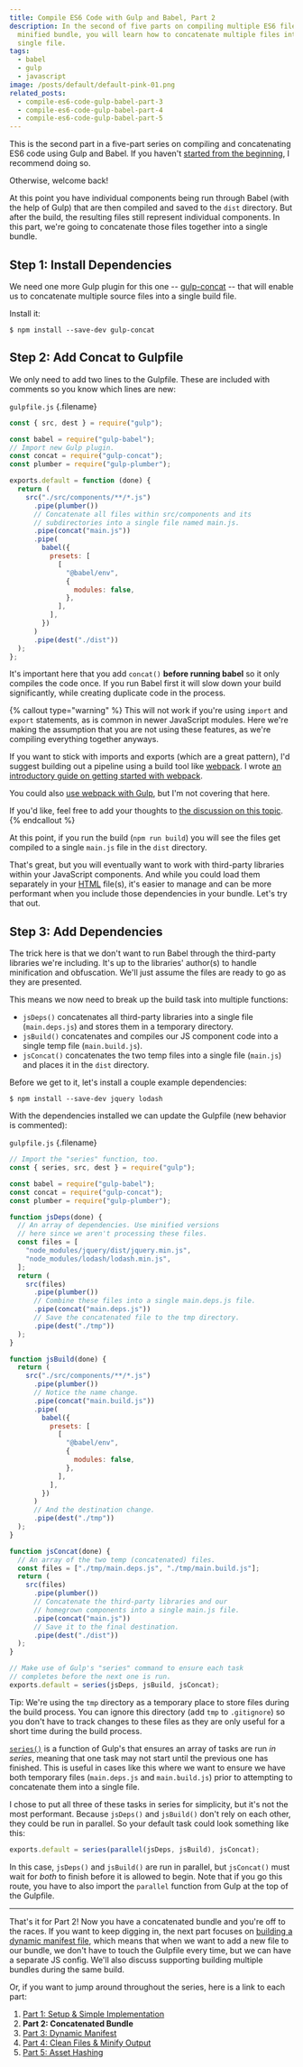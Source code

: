 ```yaml
---
title: Compile ES6 Code with Gulp and Babel, Part 2
description: In the second of five parts on compiling multiple ES6 files into a
  minified bundle, you will learn how to concatenate multiple files into a
  single file.
tags:
  - babel
  - gulp
  - javascript
image: /posts/default/default-pink-01.png
related_posts:
  - compile-es6-code-gulp-babel-part-3
  - compile-es6-code-gulp-babel-part-4
  - compile-es6-code-gulp-babel-part-5
---
```


This is the second part in a five-part series on compiling and concatenating ES6 code using Gulp and Babel. If you haven't [started from the beginning](/posts/compile-es6-code-gulp-babel-part-1/), I recommend doing so.

Otherwise, welcome back!

At this point you have individual components being run through Babel (with the help of Gulp) that are then compiled and saved to the `dist` directory. But after the build, the resulting files still represent individual components. In this part, we're going to concatenate those files together into a single bundle.

## Step 1: Install Dependencies

We need one more Gulp plugin for this one -- [gulp-concat](https://www.npmjs.com/package/gulp-concat) -- that will enable us to concatenate multiple source files into a single build file.

Install it:

```
$ npm install --save-dev gulp-concat
```

## Step 2: Add Concat to Gulpfile

We only need to add two lines to the Gulpfile. These are included with comments so you know which lines are new:

`gulpfile.js` {.filename}

```js
const { src, dest } = require("gulp");

const babel = require("gulp-babel");
// Import new Gulp plugin.
const concat = require("gulp-concat");
const plumber = require("gulp-plumber");

exports.default = function (done) {
  return (
    src("./src/components/**/*.js")
      .pipe(plumber())
      // Concatenate all files within src/components and its
      // subdirectories into a single file named main.js.
      .pipe(concat("main.js"))
      .pipe(
        babel({
          presets: [
            [
              "@babel/env",
              {
                modules: false,
              },
            ],
          ],
        })
      )
      .pipe(dest("./dist"))
  );
};
```

It's important here that you add `concat()` **before running babel** so it only compiles the code once. If you run Babel first it will slow down your build significantly, while creating duplicate code in the process.

{% callout type="warning" %}
This will not work if you're using `import` and `export` statements, as is common in newer JavaScript modules. Here we're making the assumption that you are not using these features, as we're compiling everything together anyways.

If you want to stick with imports and exports (which are a great pattern), I'd suggest building out a pipeline using a build tool like [webpack](/posts/wtf-is-webpack/). I wrote [an introductory guide on getting started with webpack](/posts/javascript-webpack-build-pipeline/).

You could also [use webpack with Gulp](https://www.npmjs.com/package/webpack-stream), but I'm not covering that here.

If you'd like, feel free to add your thoughts to [the discussion on this topic](https://github.com/seancdavis/seancdavis-com/issues/57).
{% endcallout %}

At this point, if you run the build (`npm run build`) you will see the files get compiled to a single `main.js` file in the `dist` directory.

That's great, but you will eventually want to work with third-party libraries within your JavaScript components. And while you could load them separately in your [HTML](/posts/wtf-is-html/) file(s), it's easier to manage and can be more performant when you include those dependencies in your bundle. Let's try that out.

## Step 3: Add Dependencies

The trick here is that we don't want to run Babel through the third-party libraries we're including. It's up to the libraries' author(s) to handle minification and obfuscation. We'll just assume the files are ready to go as they are presented.

This means we now need to break up the build task into multiple functions:

- `jsDeps()` concatenates all third-party libraries into a single file (`main.deps.js`) and stores them in a temporary directory.
- `jsBuild()` concatenates and compiles our JS component code into a single temp file (`main.build.js`).
- `jsConcat()` concatenates the two temp files into a single file (`main.js`) and places it in the `dist` directory.

Before we get to it, let's install a couple example dependencies:

```
$ npm install --save-dev jquery lodash
```

With the dependencies installed we can update the Gulpfile (new behavior is commented):

`gulpfile.js` {.filename}

```js
// Import the "series" function, too.
const { series, src, dest } = require("gulp");

const babel = require("gulp-babel");
const concat = require("gulp-concat");
const plumber = require("gulp-plumber");

function jsDeps(done) {
  // An array of dependencies. Use minified versions
  // here since we aren't processing these files.
  const files = [
    "node_modules/jquery/dist/jquery.min.js",
    "node_modules/lodash/lodash.min.js",
  ];
  return (
    src(files)
      .pipe(plumber())
      // Combine these files into a single main.deps.js file.
      .pipe(concat("main.deps.js"))
      // Save the concatenated file to the tmp directory.
      .pipe(dest("./tmp"))
  );
}

function jsBuild(done) {
  return (
    src("./src/components/**/*.js")
      .pipe(plumber())
      // Notice the name change.
      .pipe(concat("main.build.js"))
      .pipe(
        babel({
          presets: [
            [
              "@babel/env",
              {
                modules: false,
              },
            ],
          ],
        })
      )
      // And the destination change.
      .pipe(dest("./tmp"))
  );
}

function jsConcat(done) {
  // An array of the two temp (concatenated) files.
  const files = ["./tmp/main.deps.js", "./tmp/main.build.js"];
  return (
    src(files)
      .pipe(plumber())
      // Concatenate the third-party libraries and our
      // homegrown components into a single main.js file.
      .pipe(concat("main.js"))
      // Save it to the final destination.
      .pipe(dest("./dist"))
  );
}

// Make use of Gulp's "series" command to ensure each task
// completes before the next one is run.
exports.default = series(jsDeps, jsBuild, jsConcat);
```

Tip: We're using the `tmp` directory as a temporary place to store files during the build process. You can ignore this directory (add `tmp` to `.gitignore`) so you don't have to track changes to these files as they are only useful for a short time during the build process.

[`series()`](https://gulpjs.com/docs/en/api/series#series) is a function of Gulp's that ensures an array of tasks are run _in series_, meaning that one task may not start until the previous one has finished. This is useful in cases like this where we want to ensure we have both temporary files (`main.deps.js` and `main.build.js`) prior to attempting to concatenate them into a single file.

I chose to put all three of these tasks in series for simplicity, but it's not the most performant. Because `jsDeps()` and `jsBuild()` don't rely on each other, they could be run in parallel. So your default task could look something like this:

```js
exports.default = series(parallel(jsDeps, jsBuild), jsConcat);
```

In this case, `jsDeps()` and `jsBuild()` are run in parallel, but `jsConcat()` must wait for _both_ to finish before it is allowed to begin. Note that if you go this route, you have to also import the `parallel` function from Gulp at the top of the Gulpfile.

---

That's it for Part 2! Now you have a concatenated bundle and you're off to the races. If you want to keep digging in, the next part focuses on [building a dynamic manifest file](/posts/compile-es6-code-gulp-babel-part-3/), which means that when we want to add a new file to our bundle, we don't have to touch the Gulpfile every time, but we can have a separate JS config. We'll also discuss supporting building multiple bundles during the same build.

Or, if you want to jump around throughout the series, here is a link to each part:

1. [Part 1: Setup & Simple Implementation](/posts/compile-es6-code-gulp-babel-part-1/)
2. **Part 2: Concatenated Bundle**
3. [Part 3: Dynamic Manifest](/posts/compile-es6-code-gulp-babel-part-3/)
4. [Part 4: Clean Files & Minify Output](/posts/compile-es6-code-gulp-babel-part-4/)
5. [Part 5: Asset Hashing](/posts/compile-es6-code-gulp-babel-part-5/)

